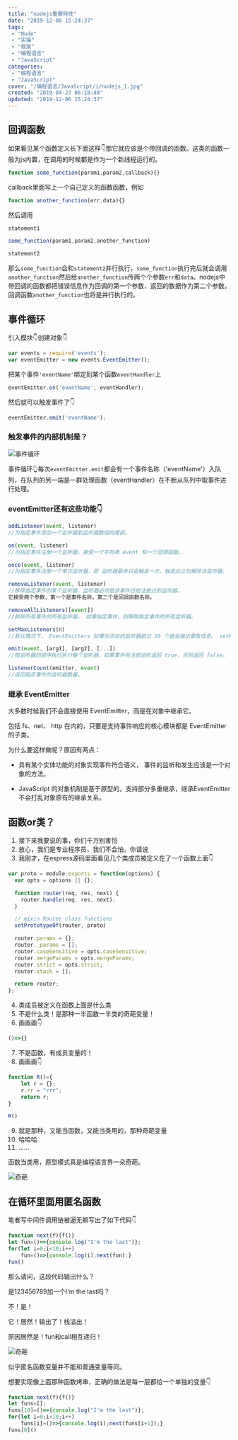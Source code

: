 ```yaml
---
title: "nodejs重要特性"
date: "2019-12-06 15:24:37"
tags: 
 - "Node"
 - "实操"
 - "框架"
 - "编程语言"
 - "JavaScript"
categories: 
 - "编程语言"
 - "JavaScript"
cover: "/编程语言/JavaScript/i/nodejs_1.jpg"
created: "2019-04-27 06:18:40"
updated: "2019-12-06 15:24:37"
---
```


## 回调函数

如果看见某个函数定义长下面这样👇那它就应该是个带回调的函数。这类的函数一般为js内置，在调用的时候都是作为一个新线程运行的。

```javascript
function some_function(param1,param2,callback){}
```

callback里面写上一个自己定义的函数函数，例如

```javascript
function another_function(err,data){}
```

然后调用

```javascript
statement1

some_function(param1,param2,another_function)

statement2
```

那么`some_function`会和`statement2`并行执行，`some_function`执行完后就会调用`another_function`然后给`another_function`传两个个参数`err`和`data`。nodejs中带回调的函数都把错误信息作为回调的第一个参数，返回的数据作为第二个参数。回调函数`another_function`也将是并行执行的。

## 事件循环

引入模块👇创建对象👇

```javascript
var events = require('events');
var eventEmitter = new events.EventEmitter();
```

把某个事件`'eventName'`绑定到某个函数`eventHandler`上

```javascript
eventEmitter.on('eventName', eventHandler);
```

然后就可以触发事件了👇

```javascript
eventEmitter.emit('eventName');
```

### 触发事件的内部机制是？

![事件循环](i/nodejs_1.jpg)

事件循环👆每次`eventEmitter.emit`都会有一个事件名称（'eventName'）入队列，在队列的另一端是一群处理函数（eventHandler）在不断从队列中取事件进行处理。

### eventEmitter还有这些功能👇

```javascript
addListener(event, listener)
//为指定事件添加一个监听器到监听器数组的尾部。

on(event, listener)
//为指定事件注册一个监听器，接受一个字符串 event 和一个回调函数。 

once(event, listener)
//为指定事件注册一个单次监听器，即 监听器最多只会触发一次，触发后立刻解除该监听器。

removeListener(event, listener)
//移除指定事件的某个监听器，监听器必须是该事件已经注册过的监听器。
它接受两个参数，第一个是事件名称，第二个是回调函数名称。

removeAllListeners([event])
//移除所有事件的所有监听器， 如果指定事件，则移除指定事件的所有监听器。

setMaxListeners(n)
//默认情况下， EventEmitters 如果你添加的监听器超过 10 个就会输出警告信息。 setMaxListeners 函数用于提高监听器的默认限制的数量。

emit(event, [arg1], [arg2], [...])
//按监听器的顺序执行执行每个监听器，如果事件有注册监听返回 true，否则返回 false。

listenerCount(emitter, event)
//返回指定事件的监听器数量。
```

### 继承 EventEmitter

大多数时候我们不会直接使用 EventEmitter，而是在对象中继承它。

包括 fs、net、 http 在内的，只要是支持事件响应的核心模块都是 EventEmitter 的子类。

为什么要这样做呢？原因有两点：

* 具有某个实体功能的对象实现事件符合语义， 事件的监听和发生应该是一个对象的方法。

* JavaScript 的对象机制是基于原型的，支持部分多重继承，继承EventEmitter 不会打乱对象原有的继承关系。

## 函数or类？

1. 接下来我要说的事，你们千万别害怕
2. 放心，我们是专业程序员，我们不会怕，你请说
3. 我刚才，在express源码里面看见几个类成员被定义在了一个函数上面👇

```javascript
var proto = module.exports = function(options) {
  var opts = options || {};

  function router(req, res, next) {
    router.handle(req, res, next);
  }

  // mixin Router class functions
  setPrototypeOf(router, proto)

  router.params = {};
  router._params = [];
  router.caseSensitive = opts.caseSensitive;
  router.mergeParams = opts.mergeParams;
  router.strict = opts.strict;
  router.stack = [];

  return router;
};
```

4. 类成员被定义在函数上面是什么类
5. 不是什么类！是那种一半函数一半类的奇葩变量！
6. 画画画👇

```javascript
()=>{}
```

7. 不是函数，有成员变量的！
8. 画画画👇

```javascript
function R()={
    let r = {};
    r.rr = "rrr";
    return r;
}

R()
```

9. 就是那种，又能当函数，又能当类用的，那种奇葩变量
10. 哈哈哈
11. ......

函数当类用，原型模式真是编程语言界一朵奇葩。

![奇葩](i/nodejs_2.jpg)

## 在循环里面用匿名函数

笔者写中间件调用链被逼无赖写出了如下代码👇

```javascript
function next(f){f()}
let fun=()=>{console.log("I'm the last")};
for(let i=0;i<10;i++)
    fun=()=>{console.log(i);next(fun);}
fun()
```

那么请问，这段代码输出什么？

是123456789加一个I'm the last吗？

不！是！

它！居然！输出了！栈溢出！

原因居然是！fun和call相互递归！

![奇葩](i/nodejs_3.png)

似乎匿名函数变量并不能和普通变量等同。

想要实现像上面那种函数烤串，正确的做法是每一层都给一个单独的变量👇

```javascript
function next(f){f()}
let funs=[];
funs[10]=()=>{console.log("I'm the last")};
for(let i=0;i<10;i++)
    funs[i]=()=>{console.log(i);next(funs[i+1]);}
funs[0]()
```

